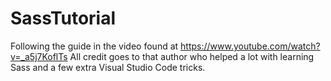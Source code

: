 # SassTutorial
Following the guide in the video found at https://www.youtube.com/watch?v=_a5j7KoflTs
All credit goes to that author who helped a lot with learning Sass and a few extra Visual Studio Code tricks.
